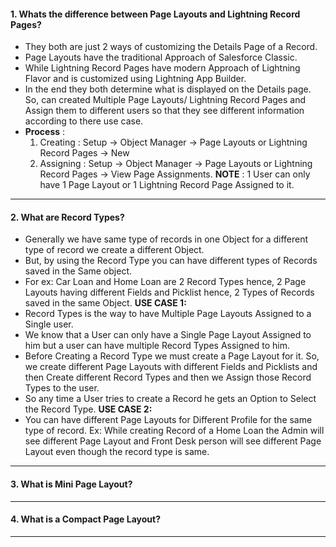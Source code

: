 #### 1. Whats the difference between Page Layouts and Lightning Record Pages?
- They both are just 2 ways of customizing the Details Page of a Record.
- Page Layouts have the traditional Approach of Salesforce Classic.
- While Lightning Record Pages have modern Approach of Lightning Flavor and is customized using Lightning App Builder.
- In the end they both determine what is displayed on the Details page. So, can created Multiple Page Layouts/ Lightning Record Pages and Assign them to different users so that they see different information according to there use case.
- **Process** : 
	1. Creating : Setup &rarr; Object Manager &rarr; Page Layouts or Lightning Record Pages &rarr; New
	2. Assigning : Setup &rarr; Object Manager &rarr; Page Layouts or Lightning Record Pages &rarr; View Page Assignments.
**NOTE** : 1 User can only have 1 Page Layout or 1 Lightning Record Page Assigned to it.
___
#### 2. What are Record Types?
- Generally we have same type of records in one Object for a different type of record we create a different Object.
- But, by using the Record Type you can have different types of Records saved in the Same object.
- For ex: Car Loan and Home Loan are 2 Record Types hence, 2 Page Layouts having different Fields and Picklist hence, 2 Types of Records saved in the same Object.
**USE CASE 1:**
- Record Types is the way to have Multiple Page Layouts Assigned to a Single user.
- We know that a User can only have a Single Page Layout Assigned to him but a user can have multiple Record Types Assigned to him.
- Before Creating a Record Type we must create a Page Layout for it. So, we create different Page Layouts with different Fields and Picklists and then Create different Record Types and then we Assign those Record Types to the user.
- So any time a User tries to create a Record he gets an Option to Select the Record Type.
**USE CASE 2:**
- You can have different Page Layouts for Different Profile for the same type of record. Ex: While creating Record of a Home Loan the Admin will see different Page Layout and Front Desk person will see different Page Layout even though the record type is same.
____
#### 3. What is Mini Page Layout?
___
#### 4. What is a Compact Page Layout?
____
